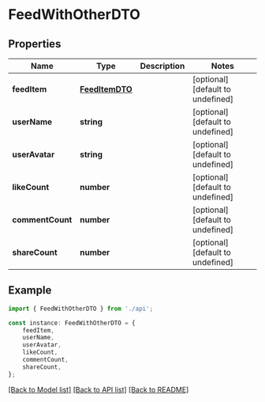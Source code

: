 # FeedWithOtherDTO


## Properties

Name | Type | Description | Notes
------------ | ------------- | ------------- | -------------
**feedItem** | [**FeedItemDTO**](FeedItemDTO.md) |  | [optional] [default to undefined]
**userName** | **string** |  | [optional] [default to undefined]
**userAvatar** | **string** |  | [optional] [default to undefined]
**likeCount** | **number** |  | [optional] [default to undefined]
**commentCount** | **number** |  | [optional] [default to undefined]
**shareCount** | **number** |  | [optional] [default to undefined]

## Example

```typescript
import { FeedWithOtherDTO } from './api';

const instance: FeedWithOtherDTO = {
    feedItem,
    userName,
    userAvatar,
    likeCount,
    commentCount,
    shareCount,
};
```

[[Back to Model list]](../README.md#documentation-for-models) [[Back to API list]](../README.md#documentation-for-api-endpoints) [[Back to README]](../README.md)
